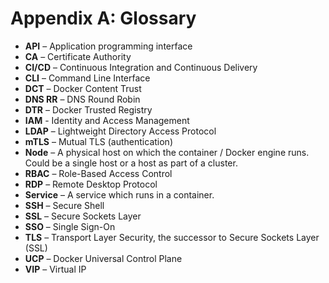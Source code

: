 # Appendix A: Glossary

* **API** – Application programming interface
* **CA** – Certificate Authority
* **CI/CD** – Continuous Integration and Continuous Delivery
* **CLI** – Command Line Interface
* **DCT** – Docker Content Trust
* **DNS RR** – DNS Round Robin
* **DTR** – Docker Trusted Registry
* **IAM** - Identity and Access Management
* **LDAP** – Lightweight Directory Access Protocol
* **mTLS** – Mutual TLS (authentication)
* **Node** – A physical host on which the container / Docker engine runs. Could be a single host or a host as part of a cluster.
* **RBAC** – Role-Based Access Control
* **RDP** – Remote Desktop Protocol
* **Service** – A service which runs in a container.
* **SSH** – Secure Shell
* **SSL** – Secure Sockets Layer
* **SSO** – Single Sign-On
* **TLS** – Transport Layer Security, the successor to Secure Sockets Layer (SSL)
* **UCP** – Docker Universal Control Plane
* **VIP** – Virtual IP
